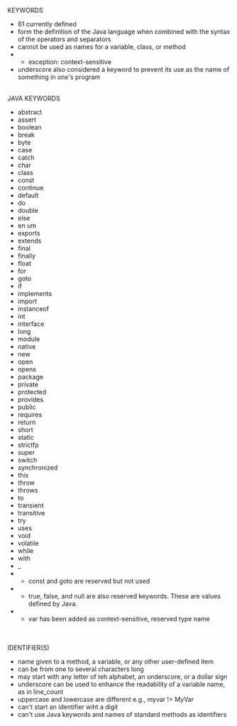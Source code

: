 KEYWORDS

- 61 currently defined
- form the definition of the Java language when combined with the syntax of the operators and separators
- cannot be used as names for a variable, class, or method
- - exception: context-sensitive
- underscore also considered a keyword to prevent its use as the name of something in one's program

</br>
JAVA KEYWORDS

- abstract
- assert
- boolean
- break
- byte
- case
- catch
- char
- class
- const
- continue
- default
- do
- double
- else
- en um
- exports
- extends
- final
- finally
- float
- for
- goto
- if
- implements
- import
- instanceof
- int
- interface
- long
- module
- native
- new
- open
- opens
- package
- private
- protected
- provides
- public
- requires
- return
- short
- static
- strictfp
- super
- switch
- synchronized
- this
- throw
- throws
- to
- transient
- transitive
- try
- uses
- void
- volatile
- while
- with
- \_
  </br>
- - const and goto are reserved but not used
- - true, false, and null are also reserved keywords. These are values defined by Java.
- - var has been added as context-sensitive, reserved type name

</br></br>
IDENTIFIER(S)

- name given to a method, a variable, or any other user-defined item
- can be from one to several characters long
- may start with any letter of teh alphabet, an underscore, or a dollar sign
- underscore can be used to enhance the readability of a variable name, as in line_count
- uppercase and lowercase are different e.g., myvar != MyVar
- can't start an identifier wiht a digit
- can't use Java keywords and names of standard methods as identifiers
